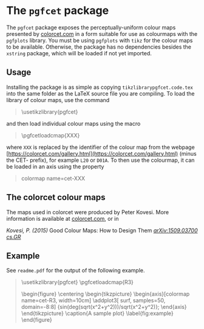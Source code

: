 # The `pgfcet` package

The `pgfcet` package exposes the perceptually-uniform colour maps presented by [colorcet.com](https://colorcet.com) in a form suitable for use as colourmaps with the `pgfplots` library. You must be using `pgfplots` with `tikz` for the colour maps to be available. Otherwise, the package has no dependencies besides the `xstring` package, which will be loaded if not yet imported.

## Usage
Installing the package is as simple as copying `tikzlibrarypgfcet.code.tex` into the same folder as the LaTeX source file you are compiling. To load the library of colour maps, use the command
> \usetikzlibrary{pgfcet}

and then load individual colour maps using the macro
> \pgfcetloadcmap{XXX}

where `XXX` is replaced by the identifier of the colour map from the webpage [https://colorcet.com/gallery.html](https://colorcet.com/gallery.html) (minus the CET- prefix), for example `L20` or `D01A`. To then use the colourmap, it can be loaded in an axis using the property

> colormap name=cet-XXX

## The colorcet colour maps
The maps used in colorcet were produced by Peter Kovesi. More information is available at [colorcet.com](https://colorcet.com), or in

*Kovesi, P. (2015)* Good Colour Maps: How to Design Them _[arXiv:1509.03700 cs.GR](https://arxiv.org/abs/1509.03700)_

## Example
See `readme.pdf` for the output of the following example.
>\usetikzlibrary{pgfcet}
>\pgfcetloadcmap{R3}
>
>\begin{figure}
>    \centering
>    \begin{tikzpicture}
>        \begin{axis}[colormap name=cet-R3, width=10cm]
>            \addplot3[
>            surf,
>            samples=50,
>            domain=-8:8]
>            {sin(deg(sqrt(x^2+y^2)))/sqrt(x^2+y^2)};
>        \end{axis}
>    \end{tikzpicture}
>    \caption{A sample plot}
>    \label{fig:example}
>\end{figure}
